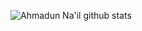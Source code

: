 ![Ahmadun Na'il github stats](https://github-readme-stats.vercel.app/api/top-langs/?username=NextDvn&theme=dark&show_icons=true&hide_border=true&text_color=fff&bg_color=151B23)

